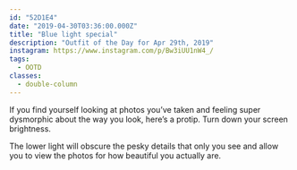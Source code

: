 ```yaml
---
id: "52D1E4"
date: "2019-04-30T03:36:00.000Z"
title: "Blue light special"
description: "Outfit of the Day for Apr 29th, 2019"
instagram: https://www.instagram.com/p/Bw3iUU1nW4_/
tags:
  - OOTD
classes:
  - double-column
---
```

If you find yourself looking at photos you’ve taken and feeling super dysmorphic about the way you look, here’s a protip. Turn down your screen brightness.

The lower light will obscure the pesky details that only you see and allow you to view the photos for how beautiful you actually are.
